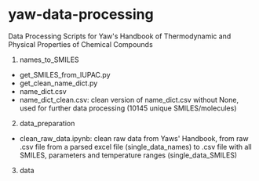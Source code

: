 # yaw-data-processing
Data Processing Scripts for Yaw's Handbook of Thermodynamic and Physical Properties of Chemical Compounds

1. names_to_SMILES
- get_SMILES_from_IUPAC.py
- get_clean_name_dict.py
- name_dict.csv
- name_dict_clean.csv: clean version of name_dict.csv without None, used for further data processing (10145 unique SMILES/molecules)

2. data_preparation
- clean_raw_data.ipynb: clean raw data from Yaws' Handbook, from raw .csv file from a parsed excel file (single_data_names) to .csv file with all SMILES, parameters and temperature ranges (single_data_SMILES)


3. data